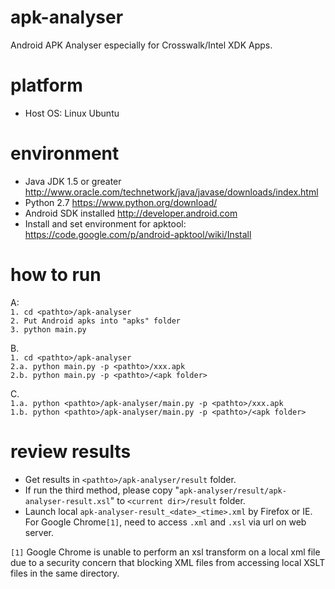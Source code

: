 # apk-analyser
Android APK Analyser especially for Crosswalk/Intel XDK Apps.

# platform
* Host OS: Linux Ubuntu

# environment
* Java JDK 1.5 or greater http://www.oracle.com/technetwork/java/javase/downloads/index.html
* Python 2.7 https://www.python.org/download/
* Android SDK installed http://developer.android.com
* Install and set environment for apktool: https://code.google.com/p/android-apktool/wiki/Install

# how to run
A:<br/>
	`1. cd <pathto>/apk-analyser`<br/>
	`2. Put Android apks into "apks" folder`<br/>
	`3. python main.py`<br/>

B. <br/>
	`1. cd <pathto>/apk-analyser`<br/>
	`2.a. python main.py -p <pathto>/xxx.apk`<br/>
	`2.b. python main.py -p <pathto>/<apk folder>`<br/>
	
C. <br/>
	`1.a. python <pathto>/apk-analyser/main.py -p <pathto>/xxx.apk`<br/>
	`1.b. python <pathto>/apk-analyser/main.py -p <pathto>/<apk folder>`<br/>
	
# review results
* Get results in `<pathto>/apk-analyser/result` folder.<br/>
* If run the third method, please copy "`apk-analyser/result/apk-analyser-result.xsl`" to `<current dir>/result` folder.
* Launch local `apk-analyser-result_<date>_<time>.xml` by Firefox or IE. For Google Chrome`[1]`, need to access `.xml` and `.xsl` via url on web server.


`[1]` Google Chrome is unable to perform an xsl transform on a local xml file due to a security concern that blocking XML files from accessing local XSLT files in the same directory.

